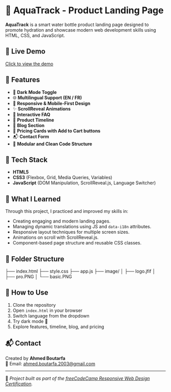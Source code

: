 # 🧴 AquaTrack - Product Landing Page

**AquaTrack** is a smart water bottle product landing page designed to promote hydration and showcase modern web development skills using HTML, CSS, and JavaScript.

## 🔗 Live Demo

[Click to view the demo](https://codepen.io/ahmed-boutarfa/pen/GgJwMLx)

## 📌 Features

- 🌙 **Dark Mode Toggle**
- 🌐 **Multilingual Support (EN / FR)**
- 📱 **Responsive & Mobile-First Design**
- ✨ **ScrollReveal Animations**
- 🧠 **Interactive FAQ**
- 📆 **Product Timeline**
- 📰 **Blog Section**
- 🛒 **Pricing Cards with Add to Cart buttons**
- 📬 **Contact Form**
- 🧩 **Modular and Clean Code Structure**

## 🧪 Tech Stack

- **HTML5**
- **CSS3** (Flexbox, Grid, Media Queries, Variables)
- **JavaScript** (DOM Manipulation, ScrollReveal.js, Language Switcher)

## 🧠 What I Learned

Through this project, I practiced and improved my skills in:

- Creating engaging and modern landing pages.
- Managing dynamic translations using JS and `data-i18n` attributes.
- Responsive layout techniques for multiple screen sizes.
- Animations on scroll with ScrollReveal.js.
- Component-based page structure and reusable CSS classes.

## 📂 Folder Structure

├── index.html
├── style.css
├── app.js
├── image/
│ ├── logo.jfif
│ ├── pro.PNG
│ └── basic.PNG


## 🚀 How to Use

1. Clone the repository
2. Open `index.html` in your browser
3. Switch language from the dropdown
4. Try dark mode 🌙
5. Explore features, timeline, blog, and pricing

## 📬 Contact

Created by **Ahmed Boutarfa**  
📧 Email: ahmed.boutarfa.2003@gmail.com  

---

📝 *Project built as part of the [freeCodeCamp Responsive Web Design Certification](https://www.freecodecamp.org/).*  
